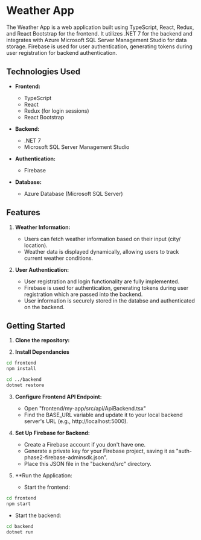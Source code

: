# Weather App

The Weather App is a web application built using TypeScript, React, Redux, and React Bootstrap for the frontend. It utilizes .NET 7 for the backend and integrates with Azure Microsoft SQL Server Management Studio for data storage. Firebase is used for user authentication, generating tokens during user registration for backend authentication.

## Technologies Used

- **Frontend:**
  - TypeScript
  - React
  - Redux (for login sessions)
  - React Bootstrap

- **Backend:**
  - .NET 7
  - Microsoft SQL Server Management Studio

- **Authentication:**
  - Firebase

- **Database:**
  - Azure Database (Microsoft SQL Server)

## Features

1. **Weather Information:**
   - Users can fetch weather information based on their input (city/ location).
   - Weather data is displayed dynamically, allowing users to track current weather conditions.

2. **User Authentication:**
   - User registration and login functionality are fully implemented.
   - Firebase is used for authentication, generating tokens during user registration which are passed into the backend.
   - User information is securely stored in the databse and authenticated on the backend.

## Getting Started

1. **Clone the repository:**

2. **Install Dependancies**
```bash
cd frontend
npm install

cd ../backend
dotnet restore
```

3. **Configure Frontend API Endpoint:**
   - Open "frontend/my-app/src/api/ApiBackend.tsx"
   - Find the BASE_URL variable and update it to your local backend server's URL (e.g., http://localhost:5000).
  
4. **Set Up Firebase for Backend:**
   - Create a Firebase account if you don't have one.
   - Generate a private key for your Firebase project, saving it as "auth-phase2-firebase-adminsdk.json".
   - Place this JSON file in the "backend/src" directory.

5. **Run the Application:
   - Start the frontend:
```bash
cd frontend
npm start
```
   - Start the backend:
```bash
cd backend
dotnet run
```

  
